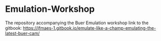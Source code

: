 # Emulation-Workshop
The repository accompanying the Buer Emulation workshop
link to the gitbook: https://jfmaes-1.gitbook.io/emulate-like-a-champ-emulating-the-latest-buer-cam/
